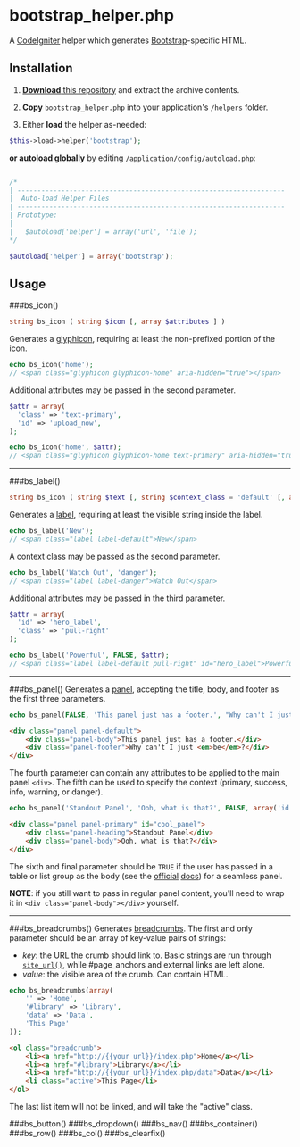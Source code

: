 bootstrap_helper.php
=============

A [CodeIgniter](http://www.codeigniter.com/) helper which generates [Bootstrap](http://getbootstrap.com/)-specific HTML.


## Installation

1. [**Download** this repository](https://github.com/gp-greg/bootstrap_helper.php/archive/master.zip) and extract the archive contents.

2. **Copy** `bootstrap_helper.php` into your application's `/helpers` folder.

3. Either **load** the helper as-needed:

  ```php
  $this->load->helper('bootstrap');
  ```

  **or autoload globally** by editing `/application/config/autoload.php`:

  ```php

/*
| -------------------------------------------------------------------
|  Auto-load Helper Files
| -------------------------------------------------------------------
| Prototype:
|
|	$autoload['helper'] = array('url', 'file');
*/

$autoload['helper'] = array('bootstrap');
```


## Usage

###bs_icon()
```php
string bs_icon ( string $icon [, array $attributes ] )
```
Generates a [glyphicon](http://getbootstrap.com/components/#glyphicons), requiring at least the non-prefixed portion of the icon.
```php
echo bs_icon('home');
// <span class="glyphicon glyphicon-home" aria-hidden="true"></span>
```
Additional attributes may be passed in the second parameter.
```php
$attr = array(
  'class' => 'text-primary',
  'id' => 'upload_now',
);

echo bs_icon('home', $attr);
// <span class="glyphicon glyphicon-home text-primary" aria-hidden="true" id="upload_now"></span>
```
---

###bs_label()
```php
string bs_icon ( string $text [, string $context_class = 'default' [, array $attributes ]] )
```
Generates a [label](http://getbootstrap.com/components/#labels), requiring at least the visible string inside the label.
```php
echo bs_label('New');
// <span class="label label-default">New</span>
```
A context class may be passed as the second parameter.
```php
echo bs_label('Watch Out', 'danger');
// <span class="label label-danger">Watch Out</span>
```
Additional attributes may be passed in the third parameter.
```php
$attr = array(
  'id' => 'hero_label',
  'class' => 'pull-right'
);

echo bs_label('Powerful', FALSE, $attr);
// <span class="label label-default pull-right" id="hero_label">Powerful</span>
```
---

###bs_panel()
Generates a [panel](http://getbootstrap.com/components/#panels), accepting the title, body, and footer as the first three parameters.
```php
echo bs_panel(FALSE, 'This panel just has a footer.', "Why can't I just <em>be</em>?");
```
```html
<div class="panel panel-default">
	<div class="panel-body">This panel just has a footer.</div>
	<div class="panel-footer">Why can't I just <em>be</em>?</div>
</div>
```
The fourth parameter can contain any attributes to be applied to the main panel `<div>`.  The fifth can be used to specify the context (primary, success, info, warning, or danger).
```php
echo bs_panel('Standout Panel', 'Ooh, what is that?', FALSE, array('id' => 'cool_panel'), 'primary');
```
```html
<div class="panel panel-primary" id="cool_panel">
	<div class="panel-heading">Standout Panel</div>
	<div class="panel-body">Ooh, what is that?</div>
</div>
```
The sixth and final parameter should be `TRUE` if the user has passed in a table or list group as the body (see the [official](http://getbootstrap.com/components/#panels-tables) [docs](http://getbootstrap.com/components/#panels-list-group)) for a seamless panel.

**NOTE**: if you still want to pass in regular panel content, you'll need to wrap it in `<div class="panel-body"></div>` yourself.

---

###bs_breadcrumbs()
Generates [breadcrumbs](http://getbootstrap.com/components/#breadcrumbs).  The first and only parameter should be an array of key-value pairs of strings:
* *key*: the URL the crumb should link to.  Basic strings are run through [`site_url()`](http://www.codeigniter.com/user_guide/helpers/url_helper.html), while #page_anchors and external links are left alone.
* *value*: the visible area of the crumb.  Can contain HTML.

```php
echo bs_breadcrumbs(array(
	'' => 'Home',
	'#library' => 'Library',
	'data' => 'Data',
	'This Page'
));
```
```html
<ol class="breadcrumb">
	<li><a href="http://{{your_url}}/index.php">Home</a></li>
	<li><a href="#library">Library</a></li>
	<li><a href="http://{{your_url}}/index.php/data">Data</a></li>
	<li class="active">This Page</li>
</ol>
```
The last list item will not be linked, and will take the "active" class.

###bs_button()
###bs_dropdown()
###bs_nav()
###bs_container()
###bs_row()
###bs_col()
###bs_clearfix()
